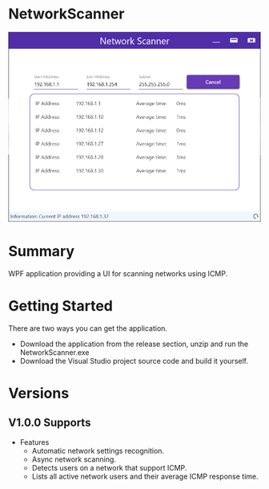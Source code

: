 # NetworkScanner
![Alt text](Demo.png "Network Scanner Demo")

# Summary
WPF application providing a UI for scanning networks using ICMP.

# Getting Started
There are two ways you can get the application.
* Download the application from the release section, unzip and run the NetworkScanner.exe
* Download the Visual Studio project source code and build it yourself.

# Versions
## V1.0.0 Supports
* Features
    * Automatic network settings recognition.
    * Async network scanning.
    * Detects users on a network that support ICMP.
    * Lists all active network users and their average ICMP response time.
